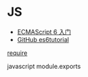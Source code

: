 # JS

- [ECMAScript 6 入门](http://es6.ruanyifeng.com/#README)
- [GitHub es6tutorial](https://github.com/ruanyf/es6tutorial)

[require](http://www.ruanyifeng.com/blog/2015/05/require.html)

javascript module.exports

